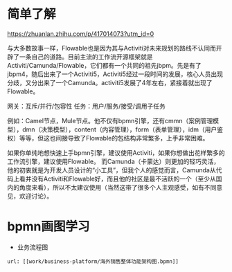 # 简单了解

https://zhuanlan.zhihu.com/p/417014073?utm_id=0

与大多数故事一样，Flowable也是因为其与Activiti对未来规划的路线不认同而开辟了一条自己的道路。目前主流的工作流开源框架就是Activiti/Camunda/Flowable，它们都有一个共同的祖先jbpm。先是有了jbpm4，随后出来了一个Activiti5，Activiti5经过一段时间的发展，核心人员出现分歧，又分出来了一个Camunda。activiti5发展了4年左右，紧接着就出现了Flowable。

网关：互斥/并行/包容性
任务：用户/服务/接受/调用子任务


例如：Camel节点，Mule节点。他不仅有bpmn引擎，还有cmmn（案例管理模型），dmn（决策模型），content（内容管理），form（表单管理），idm（用户鉴权）等等，但这也间接导致了Flowable的包结构非常繁多，上手非常困难。

如果你单纯地想快速上手bpmn引擎，建议使用Activiti，如果你想做出花样繁多的工作流引擎，建议使用Flowable。
而Camunda（卡蒙达）则更加的轻巧灵活，他的初衷就是为开发人员设计的“小工具”，但我个人的感觉而言，Camunda从代码上看并没有Activiti和Flowable好，而且他的社区是最不活跃的一个（至少从国内的角度来看），所以不太建议使用（当然这带了很多个人主观感受，如有不同意见，欢迎讨论）。

# bpmn画图学习

- 业务流程图

```bpmn
url: [[work/business-platform/海外销售整体功能架构图.bpmn]]
```



